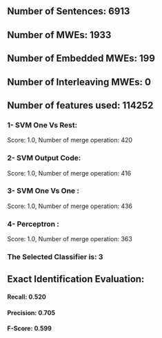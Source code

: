## Number of Sentences: 6913
## Number of MWEs: 1933

## Number of Embedded MWEs: 199

## Number of Interleaving MWEs: 0
## Number of features used: 114252

### 1- SVM One Vs Rest: 
Score: 1.0, Number of merge operation: 420
### 2- SVM Output Code: 
Score: 1.0, Number of merge operation: 416
### 3- SVM One Vs One : 
Score: 1.0, Number of merge operation: 436
### 4- Perceptron : 
Score: 1.0, Number of merge operation: 363
### The Selected Classifier is: 3
## Exact Identification Evaluation: 
#### Recall: 0.520
#### Precision: 0.705
#### F-Score: 0.599
